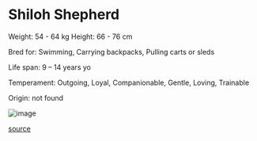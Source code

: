 # Shiloh Shepherd

Weight: 54 - 64 kg
Height: 66 - 76 cm

Bred for: Swimming, Carrying backpacks, Pulling carts or sleds

Life span: 9 – 14 years yo

Temperament: Outgoing, Loyal, Companionable, Gentle, Loving, Trainable

Origin: not found

![image](https://cdn2.thedogapi.com/images/SJJxjecEX_1280.jpg)

[source](https://api.thedogapi.com/v1/breeds/225)
